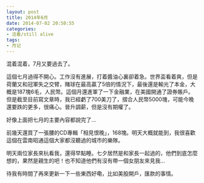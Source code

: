 ```yaml
---
layout: post
title: 2014年6月
date: 2014-07-02 20:50:55
categories:
- 活着/still alive
tags:
- 月记
---
```


混着混着，7月又要過去了。

這個七月過得不開心。工作沒有進展，打着醬油心裏卻着急。世界盃看着爽，但是荷蘭又和冠軍失之交臂，賭球在最高贏了5倍的情況下，最後還是輸光了本金，大概是187塊6毛，人民幣。這個月還進軍了一下金融業，在美國開通了證券賬戶。但是截至目前寫文章時，我已經虧了700美刀了，摺合人民幣5000塊，可能今晚還要跌的更多，很痛心。晉升調薪，但是沒有期權了。

好像上面把七月的主要內容都說完了...

前幾天還買了一張腰的CD專輯「相見恨晚」，168塊。明天大概就能到，我很喜歡這個在雲南昭通這個大家都沒聽過的城市的樂隊。

明天兩位家長來杭看我，還得早點睡。七夕居然是和家長一起過的，他們到底怎麼想的，果然是親生的吧！也不知道他們有沒有帶一個女朋友來見我...

待我有時間了再來更新一下一些東西好嘞，比如美股開戶，匯款的事情。

